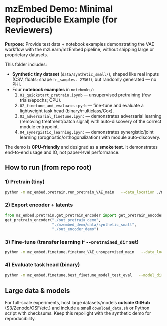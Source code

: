 # mzEmbed Demo: Minimal Reproducible Example (for Reviewers)

**Purpose:** Provide test data + notebook examples demonstrating the VAE workflow with the mzLearn/mzEmbed pipeline, without shipping large or proprietary datasets.

This folder includes:
- **Synthetic tiny dataset** (`data/synthetic_small/`), shaped like real inputs (CSV, floats; shape `[n_samples, 2736]`), but randomly generated — no PHI.
- Four **notebook examples** in `notebooks/`:
  1. `01_quickstart_pretrain.ipynb` — unsupervised pretraining (few trials/epochs; CPU).
  2. `02_finetune_and_evaluate.ipynb` — fine-tune and evaluate a lightweight task head (binary/multiclass/Cox).
  3. `03_adversarial_finetune.ipynb` — demonstrates adversarial learning (removing treatment/batch signal) with auto-discovery of the correct module entrypoint.
  4. `04_synergistic_learning.ipynb` — demonstrates synergistic/joint learning (prognostic/orthogonalization) with module auto-discovery.

The demo is **CPU-friendly** and designed as a **smoke test**. It demonstrates end-to-end usage and IO, not paper-level performance.

## How to run (from repo root)

### 1) Pretrain (tiny)
```bash
python -m mz_embed.pretrain.run_pretrain_VAE_main   --data_location ./mzembed_demo/data/synthetic_small   --latent_size 32 --n_layers 2 --trials 2 --max_epochs 5   --output_dir ./out_pretrain_demo
```

### 2) Export encoder + latents
```python
from mz_embed.pretrain.get_pretrain_encoder import get_pretrain_encoder
get_pretrain_encoder("./out_pretrain_demo",
                     "./mzembed_demo/data/synthetic_small",
                     "./out_encoder_demo")
```

### 3) Fine-tune (transfer learning if `--pretrained_dir` set)
```bash
python -m mz_embed.finetune.finetune_VAE_unsupervised_main   --data_location ./mzembed_demo/data/synthetic_small   --pretrained_dir ./out_pretrain_demo   --latent_size 32 --n_layers 2 --trials 2 --max_epochs 5   --output_dir ./out_finetune_demo
```

### 4) Evaluate task head (binary)
```bash
python -m mz_embed.finetune.best_finetune_model_test_eval   --model_dir ./out_finetune_demo   --data_location ./mzembed_demo/data/synthetic_small   --task binary
```

## Large data & models
For full-scale experiments, host large datasets/models **outside GitHub** (S3/Zenodo/OSF/etc.) and include a small `download_data.sh` or Python script with checksums. Keep this repo light with the synthetic demo for reproducibility.
